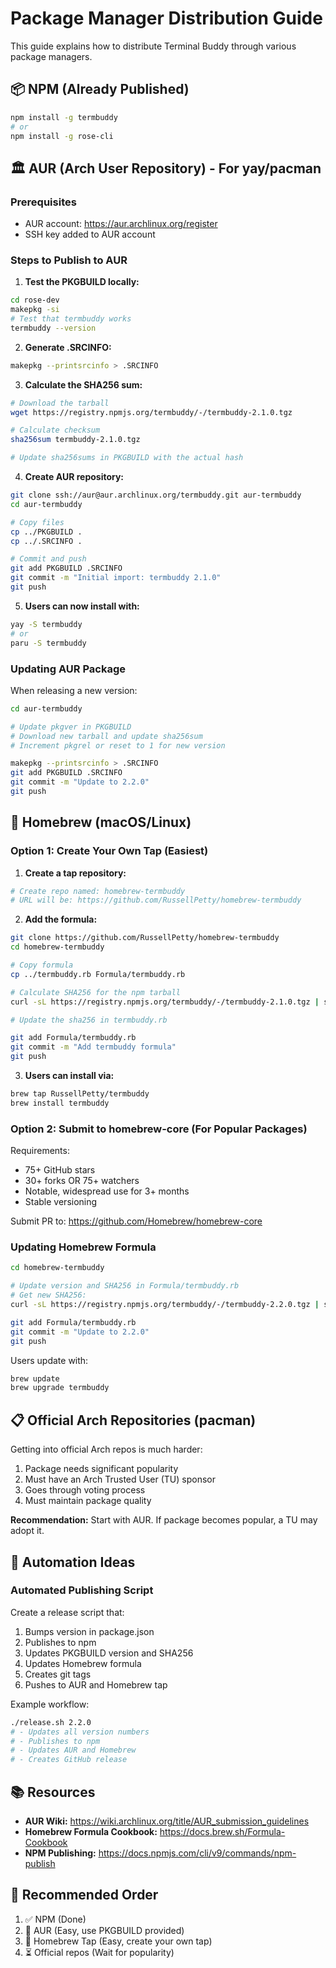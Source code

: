 # Package Manager Distribution Guide

This guide explains how to distribute Terminal Buddy through various package managers.

## 📦 NPM (Already Published)

```bash
npm install -g termbuddy
# or
npm install -g rose-cli
```

## 🏛️ AUR (Arch User Repository) - For yay/pacman

### Prerequisites
- AUR account: https://aur.archlinux.org/register
- SSH key added to AUR account

### Steps to Publish to AUR

1. **Test the PKGBUILD locally:**
```bash
cd rose-dev
makepkg -si
# Test that termbuddy works
termbuddy --version
```

2. **Generate .SRCINFO:**
```bash
makepkg --printsrcinfo > .SRCINFO
```

3. **Calculate the SHA256 sum:**
```bash
# Download the tarball
wget https://registry.npmjs.org/termbuddy/-/termbuddy-2.1.0.tgz

# Calculate checksum
sha256sum termbuddy-2.1.0.tgz

# Update sha256sums in PKGBUILD with the actual hash
```

4. **Create AUR repository:**
```bash
git clone ssh://aur@aur.archlinux.org/termbuddy.git aur-termbuddy
cd aur-termbuddy

# Copy files
cp ../PKGBUILD .
cp ../.SRCINFO .

# Commit and push
git add PKGBUILD .SRCINFO
git commit -m "Initial import: termbuddy 2.1.0"
git push
```

5. **Users can now install with:**
```bash
yay -S termbuddy
# or
paru -S termbuddy
```

### Updating AUR Package

When releasing a new version:
```bash
cd aur-termbuddy

# Update pkgver in PKGBUILD
# Download new tarball and update sha256sum
# Increment pkgrel or reset to 1 for new version

makepkg --printsrcinfo > .SRCINFO
git add PKGBUILD .SRCINFO
git commit -m "Update to 2.2.0"
git push
```

## 🍺 Homebrew (macOS/Linux)

### Option 1: Create Your Own Tap (Easiest)

1. **Create a tap repository:**
```bash
# Create repo named: homebrew-termbuddy
# URL will be: https://github.com/RussellPetty/homebrew-termbuddy
```

2. **Add the formula:**
```bash
git clone https://github.com/RussellPetty/homebrew-termbuddy
cd homebrew-termbuddy

# Copy formula
cp ../termbuddy.rb Formula/termbuddy.rb

# Calculate SHA256 for the npm tarball
curl -sL https://registry.npmjs.org/termbuddy/-/termbuddy-2.1.0.tgz | shasum -a 256

# Update the sha256 in termbuddy.rb

git add Formula/termbuddy.rb
git commit -m "Add termbuddy formula"
git push
```

3. **Users can install via:**
```bash
brew tap RussellPetty/termbuddy
brew install termbuddy
```

### Option 2: Submit to homebrew-core (For Popular Packages)

Requirements:
- 75+ GitHub stars
- 30+ forks OR 75+ watchers
- Notable, widespread use for 3+ months
- Stable versioning

Submit PR to: https://github.com/Homebrew/homebrew-core

### Updating Homebrew Formula

```bash
cd homebrew-termbuddy

# Update version and SHA256 in Formula/termbuddy.rb
# Get new SHA256:
curl -sL https://registry.npmjs.org/termbuddy/-/termbuddy-2.2.0.tgz | shasum -a 256

git add Formula/termbuddy.rb
git commit -m "Update to 2.2.0"
git push
```

Users update with:
```bash
brew update
brew upgrade termbuddy
```

## 📋 Official Arch Repositories (pacman)

Getting into official Arch repos is much harder:

1. Package needs significant popularity
2. Must have an Arch Trusted User (TU) sponsor
3. Goes through voting process
4. Must maintain package quality

**Recommendation:** Start with AUR. If package becomes popular, a TU may adopt it.

## 🔄 Automation Ideas

### Automated Publishing Script

Create a release script that:
1. Bumps version in package.json
2. Publishes to npm
3. Updates PKGBUILD version and SHA256
4. Updates Homebrew formula
5. Creates git tags
6. Pushes to AUR and Homebrew tap

Example workflow:
```bash
./release.sh 2.2.0
# - Updates all version numbers
# - Publishes to npm
# - Updates AUR and Homebrew
# - Creates GitHub release
```

## 📚 Resources

- **AUR Wiki:** https://wiki.archlinux.org/title/AUR_submission_guidelines
- **Homebrew Formula Cookbook:** https://docs.brew.sh/Formula-Cookbook
- **NPM Publishing:** https://docs.npmjs.com/cli/v9/commands/npm-publish

## 🎯 Recommended Order

1. ✅ NPM (Done)
2. 🔄 AUR (Easy, use PKGBUILD provided)
3. 🔄 Homebrew Tap (Easy, create your own tap)
4. ⏳ Official repos (Wait for popularity)
